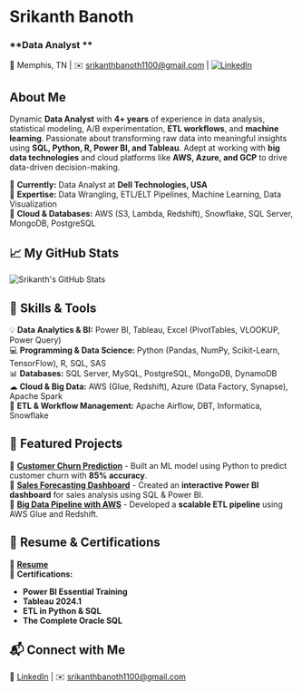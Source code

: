 # **Srikanth Banoth**  
### **Data Analyst **  
📍 Memphis, TN | ✉️ srikanthbanoth1100@gmail.com | [![LinkedIn](https://img.shields.io/badge/LinkedIn-0077B5?style=flat&logo=linkedin&logoColor=white)](https://www.linkedin.com/in/srikanth-banoth-736987210/)  

## **About Me**  
Dynamic **Data Analyst** with **4+ years** of experience in data analysis, statistical modeling, A/B experimentation, **ETL workflows**, and **machine learning**. Passionate about transforming raw data into meaningful insights using **SQL, Python, R, Power BI, and Tableau**. Adept at working with **big data technologies** and cloud platforms like **AWS, Azure, and GCP** to drive data-driven decision-making.  

🔹 **Currently:** Data Analyst at **Dell Technologies, USA**  
🔹 **Expertise:** Data Wrangling, ETL/ELT Pipelines, Machine Learning, Data Visualization  
🔹 **Cloud & Databases:** AWS (S3, Lambda, Redshift), Snowflake, SQL Server, MongoDB, PostgreSQL  

## **📈 My GitHub Stats**  
![Srikanth's GitHub Stats](https://github-readme-stats.vercel.app/api?username=srikanthbanoth6160&show_icons=true&theme=radical)  

## **🔧 Skills & Tools**  
💡 **Data Analytics & BI:** Power BI, Tableau, Excel (PivotTables, VLOOKUP, Power Query)  
💻 **Programming & Data Science:** Python (Pandas, NumPy, Scikit-Learn, TensorFlow), R, SQL, SAS  
📊 **Databases:** SQL Server, MySQL, PostgreSQL, MongoDB, DynamoDB  
☁ **Cloud & Big Data:** AWS (Glue, Redshift), Azure (Data Factory, Synapse), Apache Spark  
🚀 **ETL & Workflow Management:** Apache Airflow, DBT, Informatica, Snowflake  

## **🚀 Featured Projects**  
🔹 [**Customer Churn Prediction**](#) - Built an ML model using Python to predict customer churn with **85% accuracy**.  
🔹 [**Sales Forecasting Dashboard**](#) - Created an **interactive Power BI dashboard** for sales analysis using SQL & Power BI.  
🔹 [**Big Data Pipeline with AWS**](#) - Developed a **scalable ETL pipeline** using AWS Glue and Redshift.  

## **📄 Resume & Certifications**  
📌 [**Resume**](https://drive.google.com/file/d/1afpP7Umu9EvZC_UkuiGg4NlzCQtkQuUn/view?usp=sharing)  
📜 **Certifications:**  
- **Power BI Essential Training**  
- **Tableau 2024.1**  
- **ETL in Python & SQL**  
- **The Complete Oracle SQL**  

## **📬 Connect with Me**  
💼 [LinkedIn](https://www.linkedin.com/in/srikanth-banoth-736987210/) | ✉️ srikanthbanoth1100@gmail.com  
